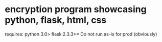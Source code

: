 # encryption program showcasing python, flask, html, css

requires: python 3.0> flask 2.3.3>=
Do not run as-is for prod (obviously)